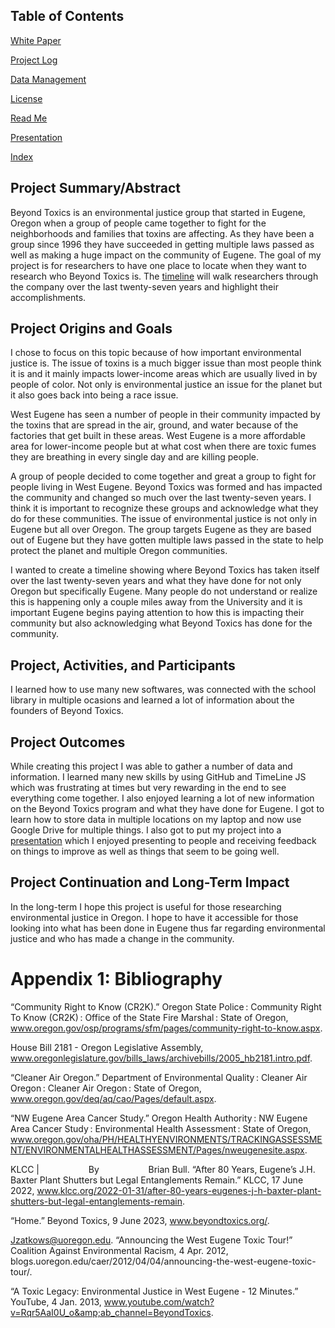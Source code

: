 

## Table of Contents

[White Paper](/white-paper.md)

[Project Log](/project-log.md)

[Data Management](/data-management.md)

[License](/license.md)

[Read Me](/README.md)

[Presentation](/presentation.md)

[Index](/index.md)



## Project Summary/Abstract 

Beyond Toxics is an environmental justice group that started in Eugene, Oregon when a group of people came together to fight for the neighborhoods and families that toxins are affecting. As they have been a group since 1996 they have succeeded in getting multiple laws passed as well as making a huge impact on the community of Eugene. The goal of my project is for researchers to have one place to locate when they want to research who Beyond Toxics is. The [timeline](/Timeline.md) will walk researchers through the company over the last twenty-seven years and highlight their accomplishments.

## Project Origins and Goals

I chose to focus on this topic because of how important environmental justice is. The issue of toxins is a much bigger issue than most people think it is and it mainly impacts lower-income areas which are usually lived in by people of color. Not only is environmental justice an issue for the planet but it also goes back into being a race issue. 

West Eugene has seen a number of people in their community impacted by the toxins that are spread in the air, ground, and water because of the factories that get built in these areas. West Eugene is a more affordable area for lower-income people but at what cost when there are toxic fumes they are breathing in every single day and are killing people. 

A group of people decided to come together and great a group to fight for people living in West Eugene. Beyond Toxics was formed and has impacted the community and changed so much over the last twenty-seven years. I think it is important to recognize these groups and acknowledge what they do for these communities. The issue of environmental justice is not only in Eugene but all over Oregon. The group targets Eugene as they are based out of Eugene but they have gotten multiple laws passed in the state to help protect the planet and multiple Oregon communities. 

I wanted to create a timeline showing where Beyond Toxics has taken itself over the last twenty-seven years and what they have done for not only Oregon but specifically Eugene. Many people do not understand or realize this is happening only a couple miles away from the University and it is important Eugene begins paying attention to how this is impacting their community but also acknowledging what Beyond Toxics has done for the community. 



## Project, Activities, and Participants

I learned how to use many new softwares, was connected with the school library in multiple ocasions and learned a lot of information about the founders of Beyond Toxics. 

## Project Outcomes

While creating this project I was able to gather a number of data and information. I learned many new skills by using GitHub and TimeLine JS which was frustrating at times but very rewarding in the end to see everything come together. I also enjoyed learning a lot of new information on the Beyond Toxics program and what they have done for Eugene. I got to learn how to store data in multiple locations on my laptop and now use Google Drive for multiple things. I also got to put my project into a [presentation](/presentation.md) which I enjoyed presenting to people and receiving feedback on things to improve as well as things that seem to be going well. 

## Project Continuation and Long-Term Impact

In the long-term I hope this project is useful for those researching environmental justice in Oregon. I hope to have it accessible for those looking into what has been done in Eugene thus far regarding environmental justice and who has made a change in the community. 

# Appendix 1: Bibliography

“Community Right to Know (CR2K).” Oregon State Police : Community Right To Know (CR2K) : Office of the State Fire Marshal : State of Oregon, www.oregon.gov/osp/programs/sfm/pages/community-right-to-know.aspx. 

House Bill 2181 - Oregon Legislative Assembly, www.oregonlegislature.gov/bills_laws/archivebills/2005_hb2181.intro.pdf. 

“Cleaner Air Oregon.” Department of Environmental Quality : Cleaner Air Oregon : Cleaner Air Oregon : State of Oregon, www.oregon.gov/deq/aq/cao/Pages/default.aspx. 

“NW Eugene Area Cancer Study.” Oregon Health Authority : NW Eugene Area Cancer Study : Environmental Health Assessment : State of Oregon, www.oregon.gov/oha/PH/HEALTHYENVIRONMENTS/TRACKINGASSESSMENT/ENVIRONMENTALHEALTHASSESSMENT/Pages/nweugenesite.aspx. 

KLCC |&nbsp; &nbsp; &nbsp; &nbsp; &nbsp; &nbsp; &nbsp; &nbsp; &nbsp; &nbsp;  By&nbsp; &nbsp; &nbsp; &nbsp; &nbsp; &nbsp; &nbsp; &nbsp; &nbsp; &nbsp; Brian Bull. “After 80 Years, Eugene’s J.H. Baxter Plant Shutters but Legal Entanglements Remain.” KLCC, 17 June 2022, www.klcc.org/2022-01-31/after-80-years-eugenes-j-h-baxter-plant-shutters-but-legal-entanglements-remain. 

“Home.” Beyond Toxics, 9 June 2023, www.beyondtoxics.org/. 

Jzatkows@uoregon.edu. “Announcing the West Eugene Toxic Tour!” Coalition Against Environmental Racism, 4 Apr. 2012, blogs.uoregon.edu/caer/2012/04/04/announcing-the-west-eugene-toxic-tour/. 



“A Toxic Legacy: Environmental Justice in West Eugene - 12 Minutes.” YouTube, 4 Jan. 2013, www.youtube.com/watch?v=Rqr5AaI0U_o&amp;ab_channel=BeyondToxics. 







